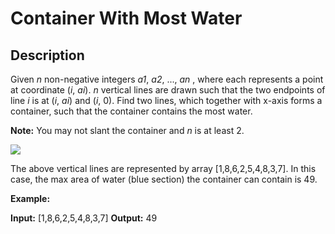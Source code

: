 Container With Most Water
=========================

## Description
Given  _n_  non-negative integers  _a1_,  _a2_, ...,  _an_ , where each represents a point at coordinate (_i_,  _ai_).  _n_  vertical lines are drawn such that the two endpoints of line  _i_  is at (_i_,  _ai_) and (_i_, 0). Find two lines, which together with x-axis forms a container, such that the container contains the most water.

**Note:** You may not slant the container and  _n_  is at least 2.

![](./question.jpg)

The above vertical lines are represented by array [1,8,6,2,5,4,8,3,7]. In this case, the max area of water (blue section) the container can contain is 49.

**Example:**

**Input:** [1,8,6,2,5,4,8,3,7]
**Output:** 49
